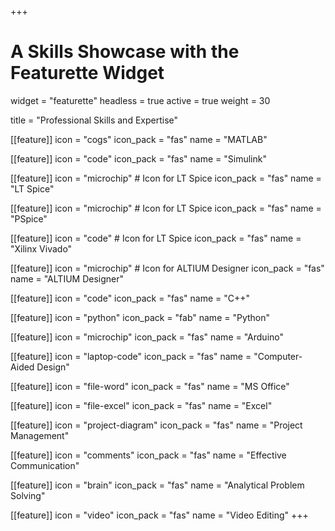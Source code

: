+++
# A Skills Showcase with the Featurette Widget
widget = "featurette"
headless = true
active = true
weight = 30

title = "Professional Skills and Expertise"

[[feature]]
  icon = "cogs"
  icon_pack = "fas"
  name = "MATLAB"

[[feature]]
  icon = "code"
  icon_pack = "fas"
  name = "Simulink"

[[feature]]
  icon = "microchip"  # Icon for LT Spice
  icon_pack = "fas"
  name = "LT Spice"

[[feature]]
  icon = "microchip"  # Icon for LT Spice
  icon_pack = "fas"
  name = "PSpice"

[[feature]]
  icon = "code"  # Icon for LT Spice
  icon_pack = "fas"
  name = "Xilinx Vivado"

[[feature]]
  icon = "microchip"  # Icon for ALTIUM Designer
  icon_pack = "fas"
  name = "ALTIUM Designer"

[[feature]]
  icon = "code"
  icon_pack = "fas"
  name = "C++"

[[feature]]
  icon = "python"
  icon_pack = "fab"
  name = "Python" 

[[feature]]
  icon = "microchip"
  icon_pack = "fas"
  name = "Arduino" 
  
[[feature]]
  icon = "laptop-code"
  icon_pack = "fas"
  name = "Computer-Aided Design"

[[feature]]
  icon = "file-word"
  icon_pack = "fas"
  name = "MS Office"

[[feature]]
  icon = "file-excel"
  icon_pack = "fas"
  name = "Excel"

[[feature]]
  icon = "project-diagram"
  icon_pack = "fas"
  name = "Project Management"

[[feature]]
  icon = "comments"
  icon_pack = "fas"
  name = "Effective Communication"

[[feature]]
  icon = "brain"
  icon_pack = "fas"
  name = "Analytical Problem Solving"

[[feature]]
  icon = "video"
  icon_pack = "fas"
  name = "Video Editing"
+++
